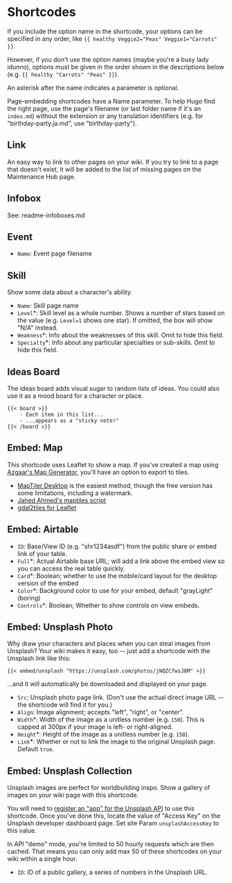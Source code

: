 # Shortcodes
If you include the option name in the shortcode, your options can be specified in any order, like `{{ healthy Veggie2="Peas" Veggie1="Carrots" }}`.

However, if you don't use the option names (maybe you're a busy lady idunno), options must be given in the order shown in the descriptions below (e.g. `{{ healthy "Carrots" "Peas" }}`).

An asterisk after the name indicates a parameter is optional.

Page-embedding shortcodes have a Name parameter. To help Hugo find the right page, use the page's filename (or last folder name if it's an `index.md`) without the extension or any translation identifiers (e.g. for "birthday-party.ja.md", use "birthday-party").

## Link
An easy way to link to other pages on your wiki. If you try to link to a page that doesn't exist, it will be added to the list of missing pages on the Maintenance Hub page.

## Infobox
See: readme-infoboxes.md

## Event
- `Name`: Event page filename

## Skill
Show some data about a character's ability.

- `Name`: Skill page name
- `Level`*: Skill level as a whole number. Shows a number of stars based on the value (e.g. `Level=1` shows one star). If omitted, the box will show "N/A" instead.
- `Weakness`*: Info about the weaknesses of this skill. Omit to hide this field.
- `Specialty`*: Info about any particular specialties or sub-skills. Omit to hide this field.

## Ideas Board
The ideas board adds visual sugar to random lists of ideas. You could also use it as a mood board for a character or place.

```
{{< board >}}
    - Each item in this list...
    - ...appears as a "sticky note!"
{{< /board >}}
```

## Embed: Map
This shortcode uses Leaflet to show a map. If you've created a map using [Azgaar's Map Generator](https://azgaar.github.io/Fantasy-Map-Generator/), you'll have an option to export to tiles.

- [MapTiler Desktop](https://www.maptiler.com/download/) is the easiest method, though the free version has some limitations, including a watermark.
- [Jahed Ahmed's maptiles script](https://github.com/jahed/maptiles)
- [gdal2tiles for Leaflet](https://github.com/commenthol/gdal2tiles-leaflet)

## Embed: Airtable
- `ID`: Base/View ID (e.g. "shr1234asdf") from the public share or embed link of your table.
- `Full`*: Actual Airtable base URL; will add a link above the embed view so you can access the real table quickly.
- `Card`*: Boolean; whether to use the mobile/card layout for the desktop version of the embed
- `Color`*: Background color to use for your embed, default "grayLight" (boring)
- `Controls`*: Boolean; Whether to show controls on view embeds.

## Embed: Unsplash Photo
Why draw your characters and places when you can steal images from Unsplash? Your wiki makes it easy, too -- just add a shortcode with the Unsplash link like this:

```
{{< embed/unsplash "https://unsplash.com/photos/jNQZCfwsJ8M" >}}
```

...and it will automatically be downloaded and displayed on your page.

- `Src`: Unsplash photo page link. (Don't use the actual direct image URL -- the shortcode will find it for you.)
- `Align`: Image alignment; accepts "left", "right", or "center".
- `Width`*: Width of the image as a unitless number (e.g. `150`). This is capped at 300px if your image is left- or right-aligned.
- `Height`*: Height of the image as a unitless number (e.g. `150`).
- `Link`*: Whether or not to link the image to the original Unsplash page. Default `true`.

## Embed: Unsplash Collection
Unsplash images are perfect for worldbuilding inspo. Show a gallery of images on your wiki page with this shortcode.

You will need to [register an "app" for the Unsplash API](https://unsplash.com/developers) to use this shortcode. Once you've done this, locate the value of "Access Key" on the Unsplash developer dashboard page. Set site Param `unsplashAccessKey` to this value.

In API "demo" mode, you're limited to 50 hourly requests which are then cached. That means you can only add max 50 of these shortcodes on your wiki within a single hour.

- `ID`: ID of a public gallery, a series of numbers in the Unsplash URL.